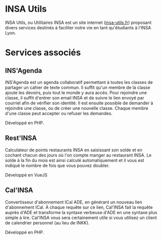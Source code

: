 # INSA Utils

INSA Utils, ou Utilitaires INSA est un site internet ([insa-utils.fr](insa-utils.fr)) proposant divers services destinés à faciliter notre vie en tant qu'étudiants à l'INSA Lyon.

# Services associés

## INS'Agenda

INS'Agenda est un agenda collaboratif permettant à toutes les classes de partager un cahier de texte commun.
Il suffit qu'un membre de la classe ajoute les devoirs, puis tout le monde y aura accès.
Pour rejoindre une classe, il suffit d'entrer son email INSA et de suivre le lien envoyé par courriel afin de vérifier son identité. Il est ensuite possible de demander à rejoindre une classe, ou de créer une nouvelle classe. Chaque membre d'une classe peut accepter ou refuser les demandes.

Développé en PHP.

## Rest'INSA

Calculateur de points restaurants INSA en saisissant son solde et en cochant chacun des jours où l'on compte manger au restaurant INSA. Le solde à la fin du mois est ainsi calculé automatiquement et il vous est indiqué le nombre de fois que vous pouvez doubler.

Développé en VueJS

## Cal'INSA

Convertisseur d'abonnement ICal ADE, en générant un nouveau lien d'abonnement ICal. À chaque requête sur ce lien, Cal'INSA fait la requête auprès d'ADE et transforme la syntaxe verbeuse d'ADE en une syntaxe plus simple à lire.
Cal'INSA vous sera certainement utile si vous utilisez un client de calendrier personnel (au lieu de INKK).

Développé en PHP.


